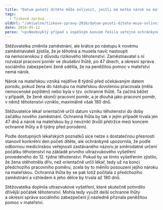 ```yaml
---
title: "Datum početí dítěte může ovlivnit, jestli má matka nárok na mateřskou"
tags:
  - Tisková zpráva
oldUrl: "/aktualne/tiskove-zpravy-2016/datum-poceti-ditete-muze-ovlivnit-jestli-ma-matka-narok-na-materskou"
date: 2016-05-12
perex: "<p>Neobvyklý případ s úspěšným koncem řešila veřejná ochránkyně práv na základě podnětu ženy z jižních Čech. Jen díky přesnějšímu určení data početí dítěte se totiž podařilo zajistit ženě nárok na peněžitou pomoc v mateřství.</p>"
---
```


<!-- imported from the old website -->

<p>Stěžovatelka změnila zaměstnání, ale krátce po nástupu k novému zaměstnavateli zjistila, že je těhotná a musela navíc nastoupit na nemocenskou z důvodu rizikového těhotenství. Zaměstnavatel s ní rozvázal pracovní poměr ve zkušební lhůtě, po 47 dnech, a okresní správa sociálního zabezpečení ženě sdělila, že na peněžitou pomoc v mateřství nemá nárok.</p> <p>Nárok na mateřskou vzniká nejdříve 8 týdnů před očekávaným datem porodu, pokud žena do nástupu na mateřskou dovolenou pracovala (měla nemocenské pojištění) nebo byla v tzv. ochranné lhůtě. Ta začíná běžet v případě, že ženě skončí pracovní poměr, a je dlouhá jako pracovní poměr, v němž těhotenství vzniklo, maximálně však 180 dnů. </p> <p>Stěžovatelce lékař orientačně určil datum vzniku těhotenství do doby začátku nového zaměstnání. Ochranná lhůta by tak v jejím případě trvala jen 47 dnů a nárok na mateřskou by jí nevznikl (kvůli přetržce mezi koncem ochranné lhůty a 8 týdny před porodem). </p> <p>Podle dostupných lékařských poznatků sice nelze s dostatečnou přesností stanovit konkrétní den početí dítěte, ale ochránkyně upozornila, že podle odbornou medicínskou veřejností zastávaného názoru je směrodatné určení počátku těhotenství na základě prvního ultrazvukového vyšetření provedeného do 12. týdne těhotenství. Pokud by se tímto vyšetřením zjistilo, že žena otěhotněla dřív, než orientačně určil lékař, tedy už na konci předchozího pracovního poměru, zcela by to měnilo posouzení jejího nároku na mateřskou. Ochranná lhůta by se pak totiž počítala z předchozího zaměstnání a vzhledem k jeho délce by trvala až 180 dnů. </p><p> Stěžovatelka doplnila ultrazvukové vyšetření, které skutečně potvrdilo dřívější počátek těhotenství. Mohla tedy využít delší ochranné lhůty a okresní správa sociálního zabezpečení jí následně přiznala peněžitou pomoc v mateřství.</p>
